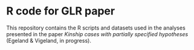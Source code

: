 
<!-- README.md is generated from README.Rmd. Please edit that file -->

# R code for GLR paper

<!-- badges: start -->
<!-- badges: end -->

This repository contains the R scripts and datasets used in the analyses
presented in the paper *Kinship cases with partially specified
hypotheses* (Egeland & Vigeland, in progress).
